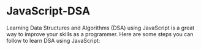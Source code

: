 # JavaScript-DSA
Learning Data Structures and Algorithms (DSA) using JavaScript is a great way to improve your skills as a programmer. Here are some steps you can follow to learn DSA using JavaScript:
